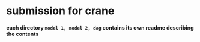 # submission for crane

#### each directory `model 1, model 2, dag` contains its own readme describing the contents
